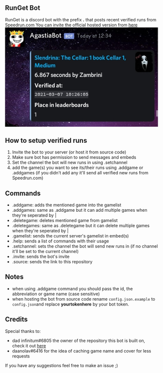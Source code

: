 ## RunGet Bot
RunGet is a discord bot  with the prefix **.** that posts recent verified runs from Speedrun.com 
You can invite the official hosted version from [here](https://discord.com/api/oauth2/authorize?client_id=754827405813743676&permissions=52224&scope=bot)
![Screenshot of the embed](screenshots/Screenshot_20210307-135020-1.jpg)
## How to setup verified runs
1. Invite the bot to your server (or host it from source code)
2. Make sure bot has permission to send messages and embeds
3. Set the channel the bot will new runs in using .setchannel
4. add the game(s) you want to see its/their runs using .addgame or .addgames (if you didn't add any it'll send all verified new runs from Speedrun.com)
## Commands
- .addgame: adds the mentioned game into the gamelist
- .addgames: same as .addgame but it can add multiple games when they're seperated by |
- .deletegame: deletes mentioned game from gamelist
- .deletegames: same as .deletegame but it can delete multiple games when they're seperated by |
- .gamelist: sends the current server's gamelist in embed(s)
- .help: sends a list of commands with their usage
- .setchannel: sets the channel the bot will send new runs in (if no channel it'll be set to the current channel)
- .invite: sends the bot's invite
- .source: sends the link to this repository
## Notes
* when using .addgame command you should pass the id, the abbreviation or game name (case sensitive)
* when hosting the bot from source code rename `config.json.example` to `config.json`and replace **yourtokenhere** by your bot token.
## Credits
Special thanks to:
- dad infinitum#6805 the owner of the repository this bot is built on, check it out [here](https://github.com/slashinfty/run-get)
- daanolav#6416 for the idea of caching game name and cover for less requests 

If you have any suggestions feel free to make an issue ;)

